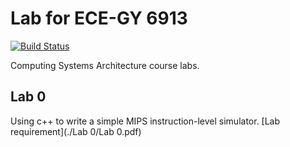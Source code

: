 # Lab for ECE-GY 6913
[![Build Status](https://travis-ci.com/zhaobenx/CSA-Labs.svg?branch=master)](https://travis-ci.com/zhaobenx/CSA-Labs)

Computing Systems Architecture course labs.

## Lab 0 

Using c++ to write a simple MIPS instruction-level simulator. 
[Lab requirement](./Lab 0/Lab 0.pdf)